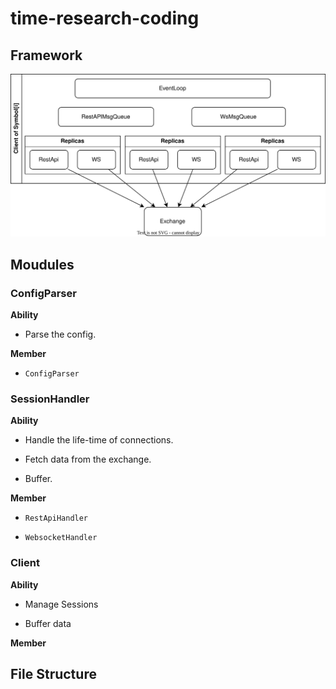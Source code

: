 # time-research-coding

## Framework

![framework](./docs/framework.svg)

## Moudules

### ConfigParser

**Ability**

- Parse the config.

**Member**

- `ConfigParser`

### SessionHandler

**Ability**

- Handle the life-time of connections.

- Fetch data from the exchange.

- Buffer.

**Member**

- `RestApiHandler`

- `WebsocketHandler`


### Client

**Ability**

- Manage Sessions

- Buffer data

**Member**


### 

## File Structure

```c++

```





